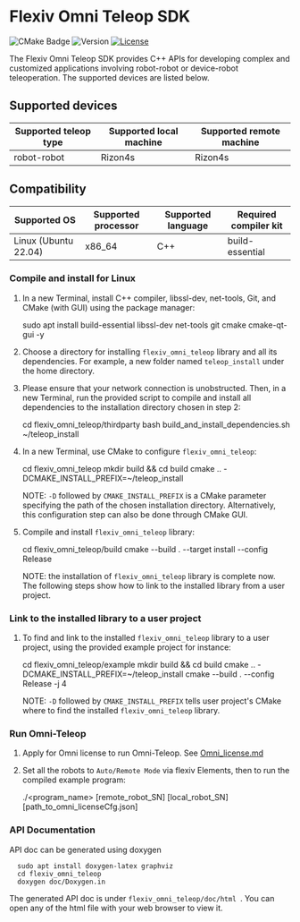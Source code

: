 # Flexiv Omni Teleop SDK

![CMake Badge](https://github.com/flexivrobotics/flexiv_omni_teleop/actions/workflows/cmake.yml/badge.svg) ![Version](https://img.shields.io/badge/version-1.0-blue.svg) [![License](https://img.shields.io/badge/License-Apache%202.0-blue.svg)](https://www.apache.org/licenses/LICENSE-2.0.html)

The Flexiv Omni Teleop SDK provides C++ APIs for developing complex and customized applications involving robot-robot or device-robot teleoperation. The supported devices are listed below.

## Supported devices

| **Supported teleop type** | **Supported local machine** | **Supported remote machine** |
| ------------------------- | --------------------------- | ---------------------------- |
| robot-robot               | Rizon4s                     | Rizon4s                      |

## Compatibility

| **Supported OS**     | **Supported processor** | **Supported language** | **Required compiler kit** |
| -------------------- | ----------------------- | ---------------------- | ------------------------- |
| Linux (Ubuntu 22.04) | x86_64                  | C++                    | build-essential           |

### Compile and install for Linux

1. In a new Terminal, install C++ compiler, libssl-dev, net-tools, Git, and CMake (with GUI) using the package manager:

      sudo apt install build-essential libssl-dev net-tools git cmake cmake-qt-gui -y

2. Choose a directory for installing ``flexiv_omni_teleop`` library and all its dependencies. For example, a new folder named ``teleop_install`` under the home directory.

3. Please ensure that your network connection is unobstructed. Then, in a new Terminal, run the provided script to compile and install all dependencies to the installation directory chosen in step 2:

      cd flexiv_omni_teleop/thirdparty
      bash build_and_install_dependencies.sh ~/teleop_install

4. In a new Terminal, use CMake to configure `flexiv_omni_teleop`:

      cd flexiv_omni_teleop
      mkdir build && cd build
      cmake .. -DCMAKE_INSTALL_PREFIX=~/teleop_install

   NOTE: ``-D`` followed by ``CMAKE_INSTALL_PREFIX`` is a CMake parameter specifying the path of the chosen installation directory. Alternatively, this configuration step can also be done through CMake GUI.

5. Compile and install `flexiv_omni_teleop` library:

      cd flexiv_omni_teleop/build
      cmake --build . --target install --config Release

   NOTE: the installation of `flexiv_omni_teleop` library is complete now. The following steps show how to link to the installed library from a user project.

### Link to the installed library to a user project

1. To find and link to the installed `flexiv_omni_teleop` library to a user project, using the provided example project for instance:

      cd flexiv_omni_teleop/example
      mkdir build && cd build
      cmake .. -DCMAKE_INSTALL_PREFIX=~/teleop_install
      cmake --build . --config Release -j 4

   NOTE: ``-D`` followed by ``CMAKE_INSTALL_PREFIX`` tells user project's CMake where to find the installed `flexiv_omni_teleop` library.

### Run Omni-Teleop

1. Apply for Omni license to run Omni-Teleop. See [Omni_license.md](omni_license_generator/Omni_license.md)

2. Set all the robots to `Auto/Remote Mode` via flexiv Elements, then to run the compiled example program:

      ./<program_name> [remote_robot_SN] [local_robot_SN] [path_to_omni_licenseCfg.json]

### API Documentation

API doc can be generated using doxygen

      sudo apt install doxygen-latex graphviz
      cd flexiv_omni_teleop
      doxygen doc/Doxygen.in

The generated API doc is under ```flexiv_omni_teleop/doc/html ```. You can open any of the html file with your web browser to view it.
